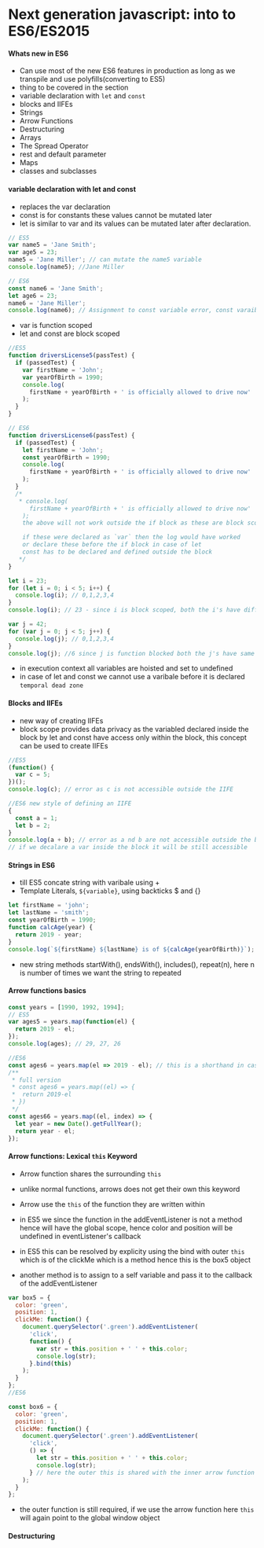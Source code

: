 # Next generation javascript: into to ES6/ES2015

#### Whats new in ES6

- Can use most of the new ES6 features in production as long as we transpile and use polyfills(converting to ES5)
- thing to be covered in the section
- variable declaration with `let` and `const`
- blocks and IIFEs
- Strings
- Arrow Functions
- Destructuring
- Arrays
- The Spread Operator
- rest and default parameter
- Maps
- classes and subclasses

#### variable declaration with let and const

- replaces the var declaration
- const is for constants these values cannot be mutated later
- let is similar to var and its values can be mutated later after declaration.

```javascript
// ES5
var name5 = 'Jane Smith';
var age5 = 23;
name5 = 'Jane Miller'; // can mutate the name5 variable
console.log(name5); //Jane Miller

// ES6
const name6 = 'Jane Smith';
let age6 = 23;
name6 = 'Jane Miller';
console.log(name6); // Assignment to const variable error, const varaibles are not mutatable
```

- var is function scoped
- let and const are block scoped

```javascript
//ES5
function driversLicense5(passTest) {
  if (passedTest) {
    var firstName = 'John';
    var yearOfBirth = 1990;
    console.log(
      firstName + yearOfBirth + ' is officially allowed to drive now'
    );
  }
}

// ES6
function driversLicense6(passTest) {
  if (passedTest) {
    let firstName = 'John';
    const yearOfBirth = 1990;
    console.log(
      firstName + yearOfBirth + ' is officially allowed to drive now'
    );
  }
  /*
   * console.log(
      firstName + yearOfBirth + ' is officially allowed to drive now'
    );
    the above will not work outside the if block as these are block scoped,

    if these were declared as `var` then the log would have worked
    or declare these before the if block in case of let
    const has to be declared and defined outside the block
   */
}

let i = 23;
for (let i = 0; i < 5; i++) {
  console.log(i); // 0,1,2,3,4
}
console.log(i); // 23 - since i is block scoped, both the i's have different scopes

var j = 42;
for (var j = 0; j < 5; j++) {
  console.log(j); // 0,1,2,3,4
}
console.log(j); //6 since j is function blocked both the j's have same scopes
```

- in execution context all variables are hoisted and set to undefined
- in case of let and const we cannot use a varibale before it is declared `temporal dead zone`

#### Blocks and IIFEs

- new way of creating IIFEs
- block scope provides data privacy as the variabled declared inside the block by let and const have access only within the block, this concept can be used to create IIFEs

```javascript
//ES5
(function() {
  var c = 5;
})();
console.log(c); // error as c is not accessible outside the IIFE

//ES6 new style of defining an IIFE
{
  const a = 1;
  let b = 2;
}
console.log(a + b); // error as a nd b are not accessible outside the block
// if we decalare a var inside the block it will be still accessible
```

#### Strings in ES6

- till ES5 concate string with varibale using +
- Template Literals, `${variable}`, using backticks \$ and {}

```javascript
let firstName = 'john';
let lastName = 'smith';
const yearOfBirth = 1990;
function calcAge(year) {
  return 2019 - year;
}
console.log(`${firstName} ${lastName} is of ${calcAge(yearOfBirth)}`);
```

- new string methods startWith(), endsWith(), includes(), repeat(n), here n is number of times we want the string to repeated

#### Arrow functions basics

```javascript
const years = [1990, 1992, 1994];
// ES5
var ages5 = years.map(function(el) {
  return 2019 - el;
});
console.log(ages); // 29, 27, 26

//ES6
const ages6 = years.map(el => 2019 - el); // this is a shorthand in case of only one parameter and only line ie the return statement
/**
 * full version
 * const ages6 = years.map((el) => {
 *  return 2019-el
 * })
 */
const ages66 = years.map((el, index) => {
  let year = new Date().getFullYear();
  return year - el;
});
```

#### Arrow functions: Lexical `this` Keyword

- Arrow function shares the surrounding `this`
- unlike normal functions, arrows does not get their own this keyword
- Arrow use the `this` of the function they are written within

- in ES5 we since the function in the addEventListener is not a method hence will have the global scope, hence color and position will be undefined in eventListener's callback

- in ES5 this can be resolved by explicity using the bind with outer `this` which is of the clickMe which is a method hence this is the box5 object
- another method is to assign to a self variable and pass it to the callback of the addEventListener

```javascript
var box5 = {
  color: 'green',
  position: 1,
  clickMe: function() {
    document.querySelector('.green').addEventListener(
      'click',
      function() {
        var str = this.position + ' ' + this.color;
        console.log(str);
      }.bind(this)
    );
  }
};
//ES6

const box6 = {
  color: 'green',
  position: 1,
  clickMe: function() {
    document.querySelector('.green').addEventListener(
      'click',
      () => {
        let str = this.position + ' ' + this.color;
        console.log(str);
      } // here the outer this is shared with the inner arrow function
    );
  }
};
```

- the outer function is still required, if we use the arrow function here `this` will again point to the global window object

#### Destructuring
